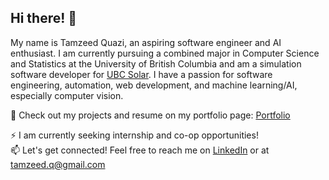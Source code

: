## Hi there! 👋

My name is Tamzeed Quazi, an aspiring software engineer and AI enthusiast. I am currently pursuing a combined major in Computer Science and Statistics at the University of British Columbia and am a simulation software developer for [UBC Solar](https://ubcsolar.com/). I have a passion for software engineering, automation, web development, and machine learning/AI, especially computer vision.


🔭 Check out my projects and resume on my portfolio page: [Portfolio](https://tamzeedq.netlify.app/)

⚡ I am currently seeking internship and co-op opportunities! <br>
📫 Let's get connected! Feel free to reach me on [LinkedIn](https://www.linkedin.com/in/tamzeedquazi/) or at tamzeed.q@gmail.com


<!--
**tamzeedq/tamzeedq** is a ✨ _special_ ✨ repository because its `README.md` (this file) appears on your GitHub profile.

Here are some ideas to get you started:

- 🔭 I’m currently working on ...
- 🌱 I’m currently learning ...
- 👯 I’m looking to collaborate on ...
- 🤔 I’m looking for help with ...
- 💬 Ask me about ...
- 📫 How to reach me: ...
- 😄 Pronouns: ...
- ⚡ Fun fact: ...
-->
